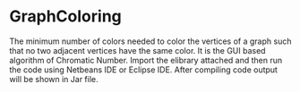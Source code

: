 # GraphColoring
The minimum number of colors needed to color the vertices of a graph such that no two adjacent vertices have the same color.
It is the GUI based algorithm of Chromatic Number.
Import the elibrary attached and then run the code using Netbeans IDE or Eclipse IDE.
After compiling code output will be shown in Jar file.

